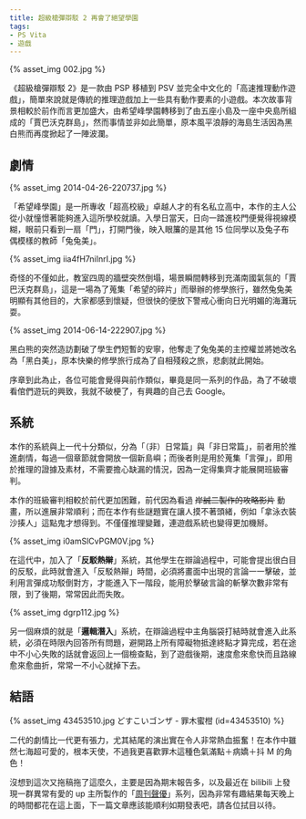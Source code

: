 ```yaml
---
title: 超級槍彈辯駁 2 再會了絕望學園
tags:
- PS Vita
- 遊戲
---
```

{% asset_img 002.jpg %}

《超級槍彈辯駁 2》是一款由 PSP 移植到 PSV 並完全中文化的「高速推理動作遊戲」，簡單來說就是傳統的推理遊戲加上一些具有動作要素的小遊戲。本次故事背景相較於前作而言更加盛大，由希望峰學園轉移到了由五座小島及一座中央島所組成的「賈巴沃克群島」，然而事情並非如此簡單，原本風平浪靜的海島生活因為黑白熊而再度掀起了一陣波瀾。

<!-- more -->

## 劇情

{% asset_img 2014-04-26-220737.jpg %}

「希望峰學園」是一所專收「超高校級」卓越人才的有名私立高中，本作的主人公從小就憧憬著能夠進入這所學校就讀。入學日當天，日向一踏進校門便覺得視線模糊，眼前只看到一扇「門」，打開門後，映入眼簾的是其他 15 位同學以及兔子布偶模樣的教師「兔兔美」。

{% asset_img iia4fH7niInrI.jpg %}

奇怪的不僅如此，教室四周的牆壁突然倒塌，場景瞬間轉移到充滿南國氣氛的「賈巴沃克群島」，這是一場為了蒐集「希望的碎片」而舉辦的修學旅行，雖然兔兔美明顯有其他目的，大家都感到懷疑，但很快的便放下警戒心衝向日光明媚的海灘玩耍。

{% asset_img 2014-06-14-222907.jpg %}

黑白熊的突然造訪劃破了學生們短暫的安寧，他奪走了兔兔美的主控權並將她改名為「黑白美」，原本快樂的修學旅行成為了自相殘殺之旅，悲劇就此開始。

序章到此為止，各位可能會覺得與前作類似，畢竟是同一系列的作品，為了不破壞看倌們遊玩的興致，我就不破梗了，有興趣的自己去 Google。

## 系統

本作的系統與上一代十分類似，分為「（非）日常篇」與「非日常篇」，前者用於推進劇情，每過一個章節就會開放一個新島嶼；而後者則是用於蒐集「言彈」，即用於推理的證據及素材，不需要擔心缺漏的情況，因為一定得集齊才能展開班級審判。

本作的班級審判相較於前代更加困難，前代因為看過 ~~岸誠二製作的攻略影片~~ 動畫，所以進展非常順利；而在本作有些謎題實在讓人摸不著頭緒，例如「拿泳衣裝沙揍人」這點鬼才想得到。不僅僅推理變難，連遊戲系統也變得更加機掰。

{% asset_img i0amSlCvPGM0V.jpg %}

在這代中，加入了「**反駁熱辮**」系統，其他學生在辯論過程中，可能會提出很白目的反駁，此時就會進入「反駁熱辮」時間，必須將畫面中出現的言論一一擊破，並利用言彈成功駁倒對方，才能進入下一階段，能用於擊破言論的斬擊次數非常有限，到了後期，常常因此而失敗。

{% asset_img dgrp112.jpg %}

另一個麻煩的就是「**邏輯潛入**」系統，在辯論過程中主角腦袋打結時就會進入此系統，必須在時限內回答所有問題，避開路上所有障礙物抵達終點才算完成，若在途中不小心失敗的話就會返回上一個檢查點，到了遊戲後期，速度愈來愈快而且路線愈來愈曲折，常常一不小心就掉下去。

## 結語

{% asset_img 43453510.jpg どすこいゴンザ - 罪木蜜柑 (id=43453510) %}

二代的劇情比一代更有張力，尤其結尾的演出實在令人非常熱血振奮！在本作中雖然七海超可愛的，根本天使，不過我更喜歡罪木這種色氣滿點＋病嬌＋抖 M 的角色！

沒想到這次又拖稿拖了這麼久，主要是因為期末報告多，以及最近在 bilibili 上發現一群異常有愛的 up 主所製作的「[周刊聲優](http://www.bilibili.tv/sp/%E5%91%A8%E5%88%8A%E5%A3%B0%E4%BC%98FUN)」系列，因為非常有趣結果每天晚上的時間都花在這上面，下一篇文章應該能順利如期發表吧，請各位拭目以待。
